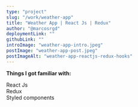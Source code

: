 ```yaml
---
type: "project"
slug: "/work/weather-app"
title: "Weather App | React Js | Redux"
author: "@marcosrgd"
deploymentLink: ""
githubLink: ""
introImage: "weather-app-intro.jpeg"
postImage: "weather-app-post.jpeg"
postImageAlt: "weather-app-reactjs-redux-hooks"
---
```


<b>Things I got familiar with:</b>

<div>React Js</div>
<div>Redux</div>
<div>Styled components</div>
